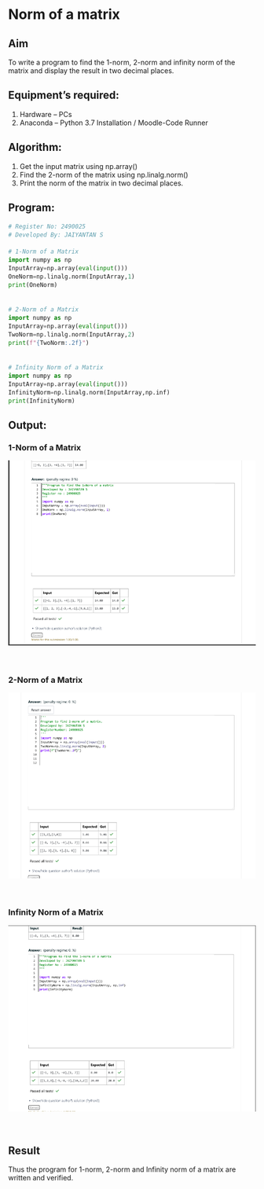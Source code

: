 # Norm of a matrix
## Aim
To write a program to find the 1-norm, 2-norm and infinity norm of the matrix and display the result in two decimal places.
## Equipment’s required:
1.	Hardware – PCs
2.	Anaconda – Python 3.7 Installation / Moodle-Code Runner
## Algorithm:
1. Get the input matrix using np.array()   
2. Find the 2-norm of the matrix using np.linalg.norm()
3. Print the norm of the matrix in two decimal places.
## Program:
```Python
# Register No: 2490025
# Developed By: JAIYANTAN S

# 1-Norm of a Matrix
import numpy as np
InputArray=np.array(eval(input()))
OneNorm=np.linalg.norm(InputArray,1)
print(OneNorm)


# 2-Norm of a Matrix
import numpy as np
InputArray=np.array(eval(input()))
TwoNorm=np.linalg.norm(InputArray,2)
print(f"{TwoNorm:.2f}")


# Infinity Norm of a Matrix
import numpy as np
InputArray=np.array(eval(input()))
InfinityNorm=np.linalg.norm(InputArray,np.inf)
print(InfinityNorm)

```
## Output:
### 1-Norm of a Matrix
![output](1.png)
<br>
<br>
<br>

### 2-Norm of a Matrix
![output](2.png)
<br>
<br>
<br>

### Infinity Norm of a Matrix
![output](3.png)
<br>
<br>
<br>

## Result
Thus the program for 1-norm, 2-norm and Infinity norm of a matrix are written and verified.
